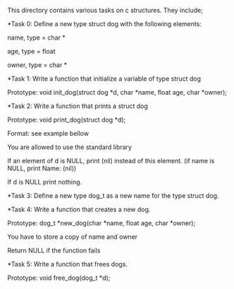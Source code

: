 This directory contains various tasks on c structures. They include;



*Task 0: Define a new type struct dog with the following elements:

name, type = char *

age, type = float

owner, type = char *



*Task 1: Write a function that initialize a variable of type struct dog

Prototype: void init_dog(struct dog *d, char *name, float age, char *owner);



*Task 2: Write a function that prints a struct dog

Prototype: void print_dog(struct dog *d);

Format: see example bellow

You are allowed to use the standard library

If an element of d is NULL, print (nil) instead of this element. (if name is NULL, print Name: (nil))

If d is NULL print nothing.



*Task 3: Define a new type dog_t as a new name for the type struct dog.



*Task 4: Write a function that creates a new dog.

Prototype: dog_t *new_dog(char *name, float age, char *owner);

You have to store a copy of name and owner

Return NULL if the function fails



*Task 5: Write a function that frees dogs.

Prototype: void free_dog(dog_t *d);
